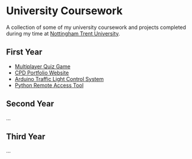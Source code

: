 # **University Coursework**
A collection of some of my university coursework and projects completed during my time at [Nottingham Trent University](https://www.ntu.ac.uk/).

## First Year
- [Multiplayer Quiz Game](/202122/Term1/MultiplayerQuizGame)
- [CPD Portfolio Website](/202122/Term1/CPDPortfolio)
- [Arduino Traffic Light Control System](/202122/Term2/ArduinoTLC/)
- [Python Remote Access Tool](/202122/Term3/RemoteAccessTool)

## Second Year
...

## Third Year
...
